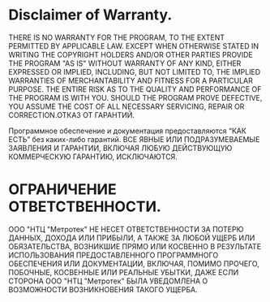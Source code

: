 # Disclaimer of Warranty.

  THERE IS NO WARRANTY FOR THE PROGRAM, TO THE EXTENT PERMITTED BY
APPLICABLE LAW.  EXCEPT WHEN OTHERWISE STATED IN WRITING THE COPYRIGHT
HOLDERS AND/OR OTHER PARTIES PROVIDE THE PROGRAM "AS IS" WITHOUT WARRANTY
OF ANY KIND, EITHER EXPRESSED OR IMPLIED, INCLUDING, BUT NOT LIMITED TO,
THE IMPLIED WARRANTIES OF MERCHANTABILITY AND FITNESS FOR A PARTICULAR
PURPOSE.  THE ENTIRE RISK AS TO THE QUALITY AND PERFORMANCE OF THE PROGRAM
IS WITH YOU.  SHOULD THE PROGRAM PROVE DEFECTIVE, YOU ASSUME THE COST OF
ALL NECESSARY SERVICING, REPAIR OR CORRECTION.ОТКАЗ ОТ ГАРАНТИЙ.

 Программное обеспечение и документация предоставляются “КАК ЕСТЬ” 
без каких-либо гарантий. ВСЕ ЯВНЫЕ ИЛИ ПОДРАЗУМЕВАЕМЫЕ ЗАЯВЛЕНИЯ И ГАРАНТИИ, 
ВКЛЮЧАЯ ЛЮБУЮ ДЕЙСТВУЮЩУЮ КОММЕРЧЕСКУЮ ГАРАНТИЮ, ИСКЛЮЧАЮТСЯ.


# ОГРАНИЧЕНИЕ ОТВЕТСТВЕННОСТИ.

 ООО "НТЦ "Метротек" НЕ НЕСЕТ ОТВЕТСТВЕННОСТИ ЗА ПОТЕРЮ ДАННЫХ, ДОХОДА ИЛИ ПРИБЫЛИ, 
А ТАКЖЕ ЗА ЛЮБОЙ УЩЕРБ ИЛИ ОБЯЗАТЕЛЬСТВА, ВОЗНИКШИЕ ПРЯМО ИЛИ КОСВЕННО 
В РЕЗУЛЬТАТЕ ИСПОЛЬЗОВАНИЯ ПРЕДОСТАВЛЕННОГО ПРОГРАММНОГО ОБЕСПЕЧЕНИЯ ИЛИ 
ДОКУМЕНТАЦИИ, ВКЛЮЧАЯ, ПОМИМО ПРОЧЕГО, ПОБОЧНЫЕ, КОСВЕННЫЕ ИЛИ РЕАЛЬНЫЕ УБЫТКИ,
ДАЖЕ ЕСЛИ СТОРОНА ООО "НТЦ "Метротек" БЫЛА УВЕДОМЛЕНА О ВОЗМОЖНОСТИ ВОЗНИКНОВЕНИЯ 
ТАКОГО УЩЕРБА.